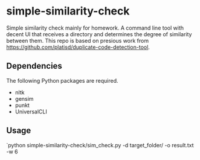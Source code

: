 # simple-similarity-check
Simple similarity check mainly for homework.
A command line tool with decent UI that receives a directory and determines the degree of similarity between them.
This repo is based on presious work from https://github.com/platisd/duplicate-code-detection-tool.

## Dependencies
The following Python packages are required.
  * nltk
  * gensim
  * punkt
  * UniversalCLI

## Usage
  `python simple-similarity-check/sim_check.py -d target_folder/ -o result.txt -w 6